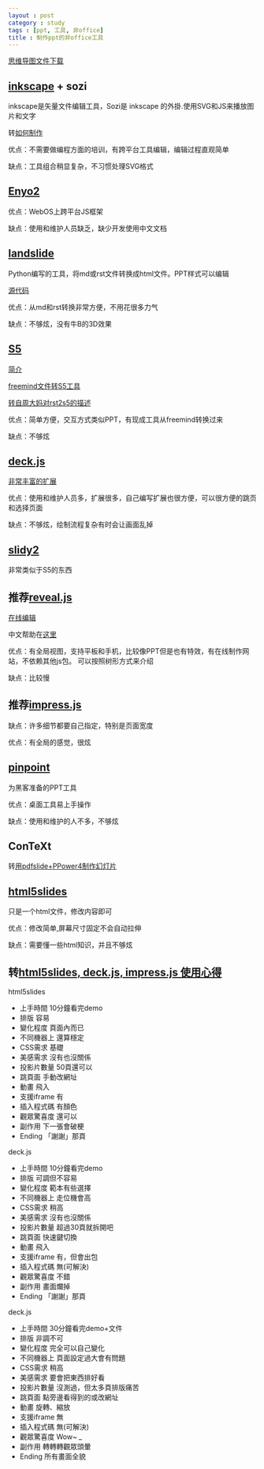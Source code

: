 ```yaml
---
layout : post
category : study
tags : [ppt, 工具, 非office]
title : 制作ppt的非office工具
---
```

[思维导图文件下载](https://docs.google.com/file/d/0B1DrsqrLRzeIV1Q3OFJ2MUxoNzg/edit?usp=sharing)

##  [inkscape](https://zh.wikipedia.org/wiki/Inkscape) + sozi


 inkscape是矢量文件编辑工具，Sozi是 inkscape 的外掛.使用SVG和JS来播放图片和文字


 转[如何制作](http://people.ofset.org/~ckhung/mm/)


 优点：不需要做编程方面的培训，有跨平台工具编辑，编辑过程直观简单


 缺点：工具组合稍显复杂，不习惯处理SVG格式


## [Enyo2](http://enyojs.com/) 


 优点：WebOS上跨平台JS框架


 缺点：使用和维护人员缺乏，缺少开发使用中文文档


## [landslide](http://adamzap.com/random/landslide.html)


 Python编写的工具，将md或rst文件转换成html文件。PPT样式可以编辑


 [源代码](https://github.com/adamzap/landslide)


 优点：从md和rst转换非常方便，不用花很多力气


 缺点：不够炫，没有牛B的3D效果


## [S5](http://meyerweb.com/eric/tools/s5/) 


 [简介](http://jedi.org/p4/slide/module/s5-intro.text)


 [freemind文件转S5工具](https://code.google.com/p/mm2s5/)


 [转自周大妈对rst2s5的描述](http://blog.zoomquiet.org/pyblosxom/2010/09/)


 优点：简单方便，交互方式类似PPT，有现成工具从freemind转换过来


 缺点：不够炫


## [deck.js](http://imakewebthings.com/deck.js/)


 [非常丰富的扩展](https://github.com/imakewebthings/deck.js/wiki)


 优点：使用和维护人员多，扩展很多，自己编写扩展也很方便，可以很方便的跳页和选择页面


 缺点：不够炫，绘制流程复杂有时会让画面乱掉


## [slidy2](http://www.w3.org/Talks/Tools/Slidy2)


 非常类似于S5的东西


## 推荐[reveal.js](http://lab.hakim.se/reveal-js/)


 [在线编辑](https://slid.es)


 中文帮助在[这里](http://www.yushufang.me/doit-im/reveal-js-master-zh.html)


 优点：有全局视图，支持平板和手机，比较像PPT但是也有特效，有在线制作网站，不依赖其他js包。
可以按照树形方式来介绍


 缺点：比较慢


## 推荐[impress.js](https://github.com/bartaz/impress.js/)


 缺点：许多细节都要自己指定，特别是页面宽度


 优点：有全局的感觉，很炫


## [pinpoint](https://live.gnome.org/Pinpoint)


 为黑客准备的PPT工具


 优点：桌面工具易上手操作


 缺点：使用和维护的人不多，不够炫


## ConTeXt


 转[用pdfslide+PPower4制作幻灯片](http://www.math.zju.edu.cn/ligangliu/latexforum/tex_pre.htm)


## [html5slides](http://code.google.com/p/html5slides/)


 只是一个html文件，修改内容即可


 优点：修改简单,屏幕尺寸固定不会自动拉伸


 缺点：需要懂一些html知识，并且不够炫


## 转[html5slides, deck.js, impress.js 使用心得](http://www.icoding.co/2012/07/html-html5slides-deckjs-impressjs-html)


 html5slides

- 上手時間        10分鐘看完demo
- 排版        容易
- 變化程度        頁面內而已
- 不同機器上        還算穩定
- CSS需求        基礎
- 美感需求        沒有也沒關係
- 投影片數量        50頁還可以
- 跳頁面        手動改網址
- 動畫        飛入
- 支援iframe        有
- 插入程式碼        有顏色
- 觀眾驚喜度        還可以
- 副作用        下一張會破梗
- Ending        「謝謝」那頁

 deck.js

- 上手時間        10分鐘看完demo
- 排版        可調但不容易
- 變化程度        範本有些選擇
- 不同機器上        走位機會高
- CSS需求        稍高
- 美感需求        沒有也沒關係
- 投影片數量        超過30頁就拆開吧
- 跳頁面        快速鍵切換
- 動畫        飛入
- 支援iframe        有，但會出包
- 插入程式碼        無(可解決)
- 觀眾驚喜度        不錯
- 副作用        畫面爛掉
- Ending        「謝謝」那頁

 deck.js

- 上手時間        30分鐘看完demo+文件
- 排版        非調不可
- 變化程度        完全可以自己變化
- 不同機器上        頁面設定過大會有問題
- CSS需求        稍高
- 美感需求        要會把東西排好看
- 投影片數量                沒測過，但太多頁排版痛苦
- 跳頁面        點旁邊看得到的或改網址
- 動畫        旋轉、縮放
- 支援iframe        無
- 插入程式碼        無(可解決)
- 觀眾驚喜度        Wow~ *_*
- 副作用        轉轉轉觀眾頭暈
- Ending        所有畫面全貌